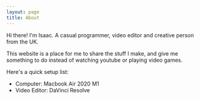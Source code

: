 ```yaml
---
layout: page
title: About
---
```

Hi there! I'm Isaac. A casual programmer, video editor and creative person from the UK.

This website is a place for me to share the stuff I make, and give me something to do instead of watching youtube or playing video games.

Here's a quick setup list:

* Computer: Macbook Air 2020 M1
* Video Editor: DaVinci Resolve